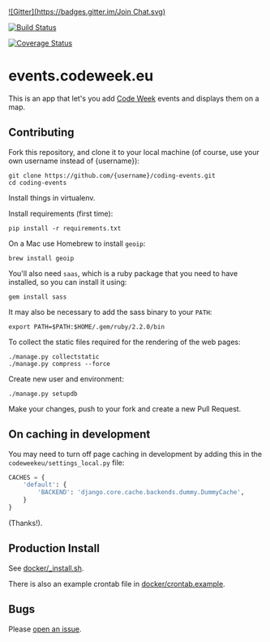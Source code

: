 [![Gitter](https://badges.gitter.im/Join Chat.svg)](https://gitter.im/codeeu/coding-events?utm_source=badge&utm_medium=badge&utm_campaign=pr-badge)

[![Build Status](https://travis-ci.org/codeeu/coding-events.svg?branch=master)](https://travis-ci.org/codeeu/coding-events)

[![Coverage Status](https://img.shields.io/coveralls/codeeu/coding-events.svg)](https://coveralls.io/r/codeeu/coding-events?branch=master)

# events.codeweek.eu

This is an app that let's you add [Code Week](http://events.codeweek.eu/) events and displays them on a map.

## Contributing

Fork this repository, and clone it to your local machine (of course, use your own username instead of {username}):

	git clone https://github.com/{username}/coding-events.git
	cd coding-events

Install things in virtualenv.

Install requirements (first time):

	pip install -r requirements.txt

On a Mac use Homebrew to install `geoip`:

	brew install geoip

You'll also need `saas`, which is a ruby package that you need to have installed, so you can install it using:

	gem install sass

It may also be necessary to add the sass binary to your `PATH`:

    export PATH=$PATH:$HOME/.gem/ruby/2.2.0/bin

To collect the static files required for the rendering of the web pages:

    ./manage.py collectstatic
    ./manage.py compress --force

Create new user and environment:

	./manage.py setupdb

Make your changes, push to your fork and create a new Pull Request.

## On caching in development

You may need to turn off page caching in development by adding this in the
`codeweekeu/settings_local.py` file:

```python
CACHES = {
    'default': {
        'BACKEND': 'django.core.cache.backends.dummy.DummyCache',
    }
}
```

(Thanks!).

## Production Install

See [docker/_install.sh](docker/_install.sh).

There is also an example crontab file in [docker/crontab.example](docker/crontab.example).

## Bugs

Please [open an issue](https://github.com/codeeu/coding-events/issues).
